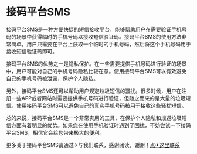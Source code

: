 # 接码平台SMS

接码平台SMS是一种方便快捷的短信接收平台，能够帮助用户在需要验证手机号码的场景中获得临时的手机号码以接收短信验证码。接码平台SMS的使用方法非常简单，用户只需要在平台上获取一个临时的手机号码，然后将这个手机号码用于接收短信验证码即可。

接码平台SMS的优势之一是隐私保护。在一些需要提供手机号码进行验证的场景中，用户可能对自己的手机号码隐私比较在意。使用接码平台SMS可以有效避免自己的手机号码被泄露，保护个人隐私。

另外，接码平台SMS还可以帮助用户规避垃圾短信的骚扰。很多时候，用户在注册一些APP或者网站时需要提供手机号码进行验证，但随之而来的是大量的垃圾短信。使用接码平台SMS可以避免自己的真实手机号码被用于接收这些骚扰短信。

总的来说，接码平台SMS是一个非常实用的工具，在保护个人隐私和规避垃圾短信方面有着明显的优势。如果您在使用手机验证时遇到了困扰，不妨尝试一下接码平台SMS，相信它会给您带来极大的便利。

更多关于接码平台SMS请通过✈与我们联系，感谢阅读，谢谢！[点✈这里联系](https://www.k02.cc)